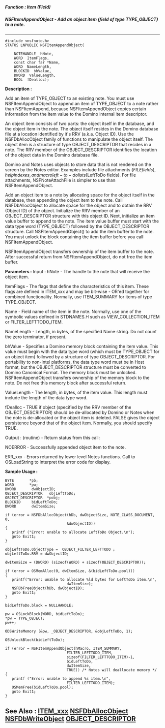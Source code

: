 ##### Function : Item (Field)
##### NSFItemAppendObject - Add an object item (field of type TYPE_OBJECT) to a note.
---
```
#include <nsfnote.h>
STATUS LNPUBLIC NSFItemAppendObject(

	NOTEHANDLE  hNote,
	WORD  ItemFlags,
	const char far *Name,
	WORD  NameLength,
	BLOCKID  bhValue,
	DWORD  ValueLength,
	BOOL  fDealloc);
```
**Description :**

Add an item of TYPE_OBJECT to an existing note. You must use 
NSFItemAppendObject to append an item of TYPE_OBJECT to a note rather than 
NSFItemAppend, because NSFItemAppendObject copies certain information from the 
item value to the Domino internal item descriptor.

An object item consists of two parts: the object itself in the database, and 
the object item in the note. The object itself resides in the Domino database 
file at a location identified by it's RRV (a.k.a. Object ID). Use the 
NSFDbAllocObject family of functions to manipulate the object itself.  The 
object item is a structure of type OBJECT_DESCRIPTOR that resides in a note. 
The RRV member of the OBJECT_DESCRIPTOR identifies the location of the object 
data in the Domino database file.

Domino and Notes uses objects to store data that is not rendered on the screen 
by the Notes editor. Examples include file attachments ($FILE fields), help 
indexes, and macro left-to-do lists ($LeftToDo fields). For file attachments, 
NSFNoteAttachFile is simpler to use than NSFItemAppendObject.

Add an object item to a note by allocating space for the object itself in the 
database, then appending the object item to the note. Call NSFDbAllocObject to 
allocate space for the object and to obtain the RRV (Object ID) of the object. 
Initialize the RRV member of an OBJECT_DESCRIPTOR structure with this object 
ID. Next, initialize an item value buffer to append to the note. The item value 
buffer must start with the data type word (TYPE_OBJECT) followed by the 
OBJECT_DESCRIPTOR structure.   Call NSFItemAppendObject() to add the item 
buffer to the note.  You must unlock the block containing the item buffer 
before you call NSFItemAppendObject. 

NSFItemAppendObject transfers ownership of the item buffer to the note. After 
successful return from NSFItemAppendObject, do not free the item buffer.

**Parameters :**
Input :
hNote  -  The handle to the note that will receive the object item.

ItemFlags  -  The flags that define the characteristics of this item. These flags are defined in ITEM_xxx and may be bit-wise - OR'ed together for combined functionality. Normally, use ITEM_SUMMARY for items of type TYPE_OBJECT.

Name  -  Field name of the item in the note. Normally, use one of the symbolic values defined in STDNAMES.H such as VIEW_COLLECTION_ITEM or FILTER_LEFTTODO_ITEM.

NameLength  -  Length, in bytes, of the specified Name string. Do not count the zero terminator, if present.

bhValue  -  Specifies a Domino memory block containing the item value. This value must begin with the data type word (which must be TYPE_OBJECT for an object item) followed by a structure of type OBJECT_DESCRIPTOR. For portability to non-Intel platforms, the data type word must be in Host format, but the OBJECT_DESCRIPTOR structure must be converted to Domino Canonical Format. The memory block must be unlocked. NSFItemAppendObject transfers ownership of the memory block to the note. Do not free this memory block after successful return.

ValueLength  -  The length, in bytes, of the item value. This length must include the length of the data type word.

fDealloc  -  TRUE if object (specified by the RRV member of the OBJECT_DESCRIPTOR) should be de-allocated by Domino or Notes when the note is de-allocated or the object item is deleted. FALSE gives the object persistence beyond that of the object item. Normally, you should specify TRUE.

Output :
(routine)  -  Return status from this call: 

NOERROR - Successfully appended object item to the note.

ERR_xxx - Errors returned by lower level Notes functions.  Call to OSLoadString to interpret the error code for display.



**Sample Usage :**
```
BYTE       *pb;
WORD       *pw;
DWORD       dwObjectID;
OBJECT_DESCRIPTOR   objLeftToDo;
OBJECT_DESCRIPTOR  *pobj;
BLOCKID     bidLeftToDo;
DWORD       dwItemSize;

if (error = NSFDbAllocObject(hDb, dwObjectSize, NOTE_CLASS_DOCUMENT, 0, 
                            &dwObjectID))
{
   printf ("Error: unable to allocate LeftToDo Object.\n");
   goto Exit1;
}
    
objLeftToDo.ObjectType =  OBJECT_FILTER_LEFTTODO ;
objLeftToDo.RRV = dwObjectID;

dwItemSize = (DWORD) (sizeof(WORD) + sizeof(OBJECT_DESCRIPTOR));

if (error = OSMemAlloc(0, dwItemSize, &(bidLeftToDo.pool)))
{
   printf("Error: unable to allocate %ld bytes for LeftToDo item.\n",
                            dwItemSize);
   NSFDbFreeObject(hDb, dwObjectID);
   goto Exit1;
}

bidLeftToDo.block = NULLHANDLE;

pw = OSLockBlock(WORD, bidLeftToDo);
*pw = TYPE_OBJECT;
pw++;

ODSWriteMemory (&pw, _OBJECT_DESCRIPTOR, &objLeftToDo, 1);
    
OSUnlockBlock(bidLeftToDo);

if (error = NSFItemAppendObject(hMacro, ITEM_SUMMARY,
                            FILTER_LEFTTODO_ITEM, 
                            sizeof(FILTER_LEFTTODO_ITEM)-1,
                            bidLeftToDo, 
                            dwItemSize, 
                            TRUE)) /* Notes will deallocate memory */
{
   printf ("Error: unable to append %s item.\n",
                            FILTER_LEFTTODO_ITEM);
   OSMemFree(bidLeftToDo.pool);
   goto Exit1;
}
```
**See Also :**
[ITEM_xxx](/reference/Symb/ITEM_xxx)
[NSFDbAllocObject](/reference/Func/NSFDbAllocObject)
[NSFDbWriteObject](/reference/Func/NSFDbWriteObject)
[OBJECT_DESCRIPTOR](/reference/Data/OBJECT_DESCRIPTOR)
---
